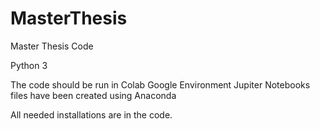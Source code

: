 # MasterThesis
Master Thesis Code

Python 3 

The code should be run in Colab Google Environment
Jupiter Notebooks files have been created using Anaconda 

All needed installations are in the code.
